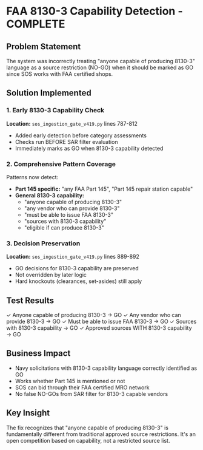 # FAA 8130-3 Capability Detection - COMPLETE

## Problem Statement
The system was incorrectly treating "anyone capable of producing 8130-3" language as a source restriction (NO-GO) when it should be marked as GO since SOS works with FAA certified shops.

## Solution Implemented

### 1. Early 8130-3 Capability Check
**Location:** `sos_ingestion_gate_v419.py` lines 787-812
- Added early detection before category assessments
- Checks run BEFORE SAR filter evaluation
- Immediately marks as GO when 8130-3 capability detected

### 2. Comprehensive Pattern Coverage
Patterns now detect:
- **Part 145 specific:** "any FAA Part 145", "Part 145 repair station capable"
- **General 8130-3 capability:**
  - "anyone capable of producing 8130-3"
  - "any vendor who can provide 8130-3"
  - "must be able to issue FAA 8130-3"
  - "sources with 8130-3 capability"
  - "eligible if can produce 8130-3"

### 3. Decision Preservation
**Location:** `sos_ingestion_gate_v419.py` lines 889-892
- GO decisions for 8130-3 capability are preserved
- Not overridden by later logic
- Hard knockouts (clearances, set-asides) still apply

## Test Results
✓ Anyone capable of producing 8130-3 → GO
✓ Any vendor who can provide 8130-3 → GO
✓ Must be able to issue FAA 8130-3 → GO
✓ Sources with 8130-3 capability → GO
✓ Approved sources WITH 8130-3 capability → GO

## Business Impact
- Navy solicitations with 8130-3 capability language correctly identified as GO
- Works whether Part 145 is mentioned or not
- SOS can bid through their FAA certified MRO network
- No false NO-GOs from SAR filter for 8130-3 capable vendors

## Key Insight
The fix recognizes that "anyone capable of producing 8130-3" is fundamentally different from traditional approved source restrictions. It's an open competition based on capability, not a restricted source list.